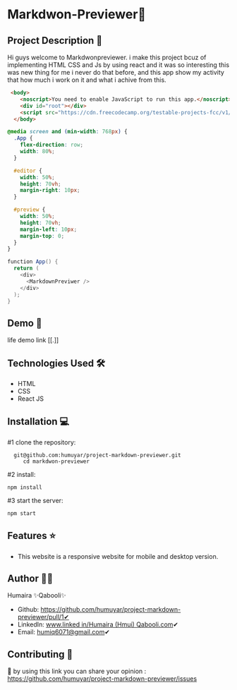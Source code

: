 # Markdwon-Previewer🚀

## Project Description 📝

Hi guys welcome to Markdwonpreviewer. i make this project bcuz of implementing HTML CSS and Js by using react and it was so interesting this was new thing for me i never do that before, and this app show my activity that how much i work on it and what i achive from this.

```html
 <body>
    <noscript>You need to enable JavaScript to run this app.</noscript>
    <div id="root"></div>
    <script src="https://cdn.freecodecamp.org/testable-projects-fcc/v1/bundle.js"></script>
  </body>
```

```css
@media screen and (min-width: 768px) {
  .App {
    flex-direction: row;
    width: 80%;
  }

  #editor {
    width: 50%;
    height: 70vh;
    margin-right: 10px;
  }

  #preview {
    width: 50%;
    height: 70vh;
    margin-left: 10px;
    margin-top: 0;
  }
}
```

```Java Script
function App() {
  return (
    <div>
      <MarkdownPreviwer />
    </div>
  );
}
```

## Demo 📸
life demo link [[.]]

## Technologies Used 🛠️
- HTML
- CSS
- React JS

## Installation 💻
#1 clone the repository:
```clone
  git@github.com:humuyar/project-markdown-previewer.git
     cd markdwon-previewer
```
#2 install:
```npm
npm install
```
#3 start the server:
```npm
npm start
```
## Features ⭐
- This website is a responsive website for mobile and desktop version. 

## Author 👩‍💼
Humaira ✨Qabooli✨
- Github: https://github.com/humuyar/project-markdown-previewer/pull/1✔
- LinkedIn: [www.linked in/Humaira (Hmui) Qabooli.com](https://www.linkedin.com/in/humaira-qabooli-0aa529309/)✔
- Email: humiq6071@gmail.com✔

## Contributing 🤝
🎇 by using this link you can share your opinion : https://github.com/humuyar/project-markdown-previewer/issues
